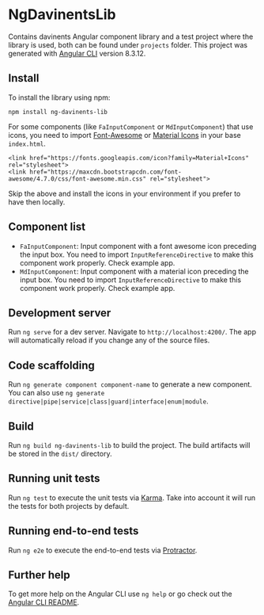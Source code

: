 # NgDavinentsLib

Contains davinents Angular component library and a test project where the library is used, both can be found under `projects` folder.
This project was generated with [Angular CLI](https://github.com/angular/angular-cli) version 8.3.12.

## Install

To install the library using npm:

```
npm install ng-davinents-lib
```

For some components (like `FaInputComponent` or `MdInputComponent`) that use icons, you need to import [Font-Awesome](https://fontawesome.com/icons?d=gallery) or [Material Icons](https://material.io/resources/icons/?style=baseline) in your base `index.html`.

```
<link href="https://fonts.googleapis.com/icon?family=Material+Icons" rel="stylesheet">
<link href="https://maxcdn.bootstrapcdn.com/font-awesome/4.7.0/css/font-awesome.min.css" rel="stylesheet">
```

Skip the above and install the icons in your environment if you prefer to have then locally.

## Component list

- `FaInputComponent`: Input component with a font awesome icon preceding the input box. You need to import `InputReferenceDirective` to make this component work properly. Check example app.
- `MdInputComponent`: Input component with a material icon preceding the input box. You need to import `InputReferenceDirective` to make this component work properly. Check example app.

## Development server

Run `ng serve` for a dev server. Navigate to `http://localhost:4200/`. The app will automatically reload if you change any of the source files.

## Code scaffolding

Run `ng generate component component-name` to generate a new component. You can also use `ng generate directive|pipe|service|class|guard|interface|enum|module`.

## Build

Run `ng build ng-davinents-lib` to build the project. The build artifacts will be stored in the `dist/` directory.

## Running unit tests

Run `ng test` to execute the unit tests via [Karma](https://karma-runner.github.io). Take into account it will run the tests for both projects by default.

## Running end-to-end tests

Run `ng e2e` to execute the end-to-end tests via [Protractor](http://www.protractortest.org/).

## Further help

To get more help on the Angular CLI use `ng help` or go check out the [Angular CLI README](https://github.com/angular/angular-cli/blob/master/README.md).
